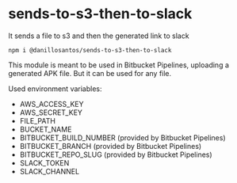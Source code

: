 # sends-to-s3-then-to-slack
It sends a file to s3 and then the generated link to slack

``
  npm i @danillosantos/sends-to-s3-then-to-slack
``
  

  This module is meant to be used in Bitbucket Pipelines, uploading a generated APK file. But it can be used for any file.
  
  Used environment variables:
  
- AWS_ACCESS_KEY
- AWS_SECRET_KEY
- FILE_PATH
- BUCKET_NAME
- BITBUCKET_BUILD_NUMBER (provided by Bitbucket Pipelines)
- BITBUCKET_BRANCH (provided by Bitbucket Pipelines)
- BITBUCKET_REPO_SLUG (provided by Bitbucket Pipelines)
- SLACK_TOKEN
- SLACK_CHANNEL

